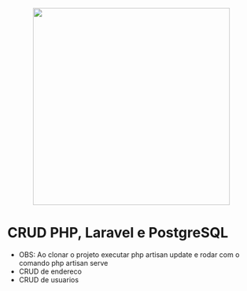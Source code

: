 <p align="center"><a href="https://laravel.com" target="_blank"><img src="https://raw.githubusercontent.com/laravel/art/master/logo-lockup/5%20SVG/2%20CMYK/1%20Full%20Color/laravel-logolockup-cmyk-red.svg" width="400"></a></p>

<h1>CRUD PHP, Laravel e PostgreSQL</h1>
    <ul>
    <li>OBS: Ao clonar o projeto executar php artisan update e rodar com o comando php artisan serve</li>
    <li>CRUD de endereco</li>
    <li>CRUD de usuarios</li>
    </ul>
